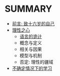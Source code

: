 
# SUMMARY

* [前言: 致十六岁的自己](preface.md)
* [理性之心](rationality.md)
  * [语言的诡计](language-secret.md)
  * 概念与定义
  * 相关与因果
  * 模型与机制
  * 否定: 理性的疆域
* [不确定情况下的学习](study-under-uncertainty.md)